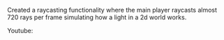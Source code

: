 Created a raycasting functionality where the main player raycasts almost 720 rays per frame simulating how a light in a 2d world works.

Youtube: 
